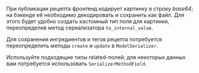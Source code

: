 При публикации рецепта фронтенд кодирует картинку в строку _base64_; на бэкенде её необходимо декодировать и сохранить как файл. Для этого будет удобно создать кастомный тип поля для картинки, переопределив метод сериализатора `to_internal_value`.

Для сохранения ингредиентов и тегов рецепта потребуется переопределить методы `create` и `update` в `ModelSerializer`.

Используйте подходящие типы related-полей; для некоторых данных вам потребуется использовать `SerializerMethodField`.
